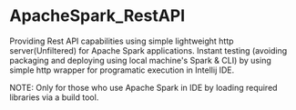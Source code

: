 # ApacheSpark_RestAPI
Providing Rest API capabilities using simple lightweight http server(Unfiltered) for Apache Spark applications. Instant testing (avoiding packaging and deploying using local machine's Spark & CLI) by using simple http wrapper for programatic execution in Intellij IDE.

NOTE: Only for those who use Apache Spark in IDE by loading required libraries via a build tool.
